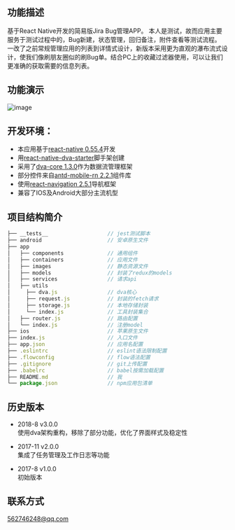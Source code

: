 ## 功能描述

基于React Native开发的简易版Jira Bug管理APP。
本人是测试，故而应用主要服务于测试过程中的，Bug新建，状态管理，回归备注，附件查看等测试流程。
一改了之前常规管理应用的列表到详情式设计，新版本采用更为直观的瀑布流式设计，使我们像刷朋友圈似的刷Bug单。结合PC上的收藏过滤器使用，可以让我们更准确的获取需要的信息列表。

## 功能演示
![image](https://github.com/t880216t/buger/blob/Buger_v3.0.0/demo.gif)

## 开发环境：

+ 本应用基于[react-native  0.55.4](http://facebook.github.io/react-native)开发
+ 用[react-native-dva-starter](https://github.com/nihgwu/react-native-dva-starter)脚手架创建
+ 采用了[dva-core 1.3.0](https://github.com/dvajs/dva/tree/dva-core%401.3.0)作为数据流管理框架
+ 部分控件来自[antd-mobile-rn 2.2.1](https://rn.mobile.ant.design/index-cn)组件库
+ 使用[react-navigation 2.5.1](https://reactnavigation.org/)导航框架
+ 兼容了IOS及Android大部分主流机型

## 项目结构简介
``` js
├── __tests__                   // jest测试脚本
├── android                     // 安卓原生文件
├── app                         
│   ├── components              // 通用组件
│   ├── containers              // 应用文件
│   ├── images                  // 静态资源文件
│   ├── models                  // 封装了redux的models
│   ├── services                // 请求api
│   ├── utils                   
│     ├── dva.js                // dva核心
│     ├── request.js            // 封装的fetch请求
│     ├── storage.js            // 本地存储封装
│     └── index.js              // 工具封装集合
│   ├── router.js               // 路由配置
│   └── index.js                // 注册model
├── ios                         // 苹果原生文件
├── index.js                    // 入口文件
├── app.json                    // 应用名配置
├── .eslintrc                   // eslint语法限制配置
├── .flowconfig                 // flow语法配置
├── .gitignore                  // git上传配置
├── .babelrc                    // babel按需加载配置
├── README.md                   // 我
└── package.json                // npm应用包清单

```

## 历史版本
+ 2018-8    v3.0.0    
使用dva架构重构，移除了部分功能，优化了界面样式及稳定性

+ 2017-11    v2.0.0   
集成了任务管理及工作日志等功能

+ 2017-8    v1.0.0    
初始版本

## 联系方式

562746248@qq.com

